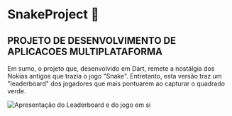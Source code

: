 ﻿# SnakeProject 🐍
## PROJETO DE DESENVOLVIMENTO DE APLICACOES MULTIPLATAFORMA 
Em sumo, o projeto que, desenvolvido em Dart, remete a nostálgia dos Nokias antigos que trazia o jogo "Snake". Entretanto, esta versão traz um "leaderboard" dos jogadores que mais pontuarem ao capturar o quadrado verde.

![Apresentação do Leaderboard e do jogo em si](https://github.com/imguisilva/SnakeProject/assets/82531899/dfe9cf7f-614f-4cd6-a6c7-4c82aa2d2e70)
